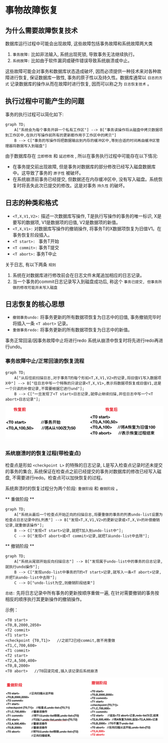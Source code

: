 # 事物故障恢复

## 为什么需要故障恢复技术

数据库运行过程中可能会出现故障, 这些故障包括事务故障和系统故障两大类

1. `事务故障:` 比如非法输入, 系统出现死锁, 导致事务无法继续执行。
2. `系统故障:` 比如由于软件漏洞或硬件错误导致系统崩溃或中止。

这些故障可能会对事务和数据库状态造成破坏, 因而必须提供一种技术来对各种故障进行恢复, 保证数据库一致性, 事务的原子性以及持久性。数据库通常以 `日志的方式` 记录数据库的操作从而在故障时进行恢复, 因而可以称之为 `日志恢复技术` 。

## 执行过程中可能产生的问题

事务的执行过程可以简化如下:

``` mermaid
graph TD;
    A["系统会为每个事务开辟一个私有工作区"] --> B["事务读操作将从磁盘中拷贝数据项到工作区中,在执行写操作前所有的更新都作用于工作区中的拷贝"]
    B --> C["事务的写操作将把数据输出到内存的缓冲区中,等到合适的时间再由缓冲区管理器将数据写入到磁盘"]
```

由于数据库存在 `立即修改` 和 `延迟修改` , 所以在事务执行过程中可能存在以下情况:

* 在事务提交前出现故障, 但是事务对数据库的部分修改已经写入磁盘数据库中。这导致了事务的 `原子性` 被破坏。
* 在系统崩溃前事务已经提交, 但数据还在内存缓冲区中, 没有写入磁盘。系统恢复时将丢失此次已提交的修改。这是对事务 `持久性` 的破坏。

## 日志的种类和格式

* `<T,X,V1,V2>:` 描述一次数据库写操作, T是执行写操作的事务的唯一标识, X是要写的数据项, V1是数据项的旧值, V2是数据项的新值。
* `<T,X,V1>:` 对数据库写操作的撤销操作, 将事务T的X数据项恢复为旧值V1。在事务恢复阶段插入。
* `<T start>: ` 事务T开始
* `<T commit>:` 事务T提交
* `<T abort>:` 事务T中止

关于日志, 有以下两条 `规则`
1. 系统在对数据库进行修改前会在日志文件末尾追加相应的日志记录。
2. 当一个事务的commit日志记录写入到磁盘成功后, 称这个 `事务已提交, 但事务所做的修改可能并未写入磁盘`

## 日志恢复的核心思想

* `撤销事务undo:` 将事务更新的所有数据项恢复为日志中的旧值, 事务撤销完毕时将插入一条 `<T abort>` 记录。
* `重做事务redo:` 将事务更新的所有数据项恢复为日志中的新值。

事务正常回滚/因事务故障中止将进行redo
系统从崩溃中恢复时将先进行redo再进行undo。

### 事务故障中止/正常回滚的恢复流程

``` mermaid
graph TD;
    A["从后往前扫描日志,对于事务T的每个形如<T,X,V1,V2>的记录,将旧值V1写入数据项X中"] --> B["往日志中写一个特殊的只读记录<T,X,V1>,表示将数据项恢复成旧值V1,这是一个只读的补偿记录,不需要根据它进行und"];
    B --> C["一旦发现了<T start>日志记录,就停止继续扫描,并往日志中写一个<T abort>日志记录"];
```

![事务故障中止或正常回滚的恢复流程](assets/images/事务故障中止或正常回滚的恢复流程.png)

### 系统崩溃时的恢复过程(带检查点)

检查点是形如 `<checkpoint L>` 的特殊的日志记录, L是写入检查点记录时还未提交的事务的集合, 系统保证在检查点之前已经提交的事务对数据库的修改已经写入磁盘, 不需要进行redo。检查点可以加快恢复的过程。

系统奔溃时的恢复过程分为两个阶段: `重做阶段` 和 `撤销阶段` 。

** 重做阶段 **

``` mermaid
graph TD;
    A["系统从最后一个检查点开始正向的扫描日志,将要重做的事务的列表undo-list设置为检查点日志记录中的L列表"] --> B["发现<T,X,V1,V2>的更新记录或<T,X,V>的补偿撤销记录,就重做该操作"];
    B --> C["发现<T start>记录,就把T加入到undo-list中"];
    C --> D["发现<T abort>或<T commit>记录,就把T从undo-list中去除"];
```

** 撤销阶段 **

``` mermaid
graph TD;
    A["系统从尾部开始反向扫描日志"] --> B["发现属于undo-list中的事务的日志记录,就执行undo操作"];
    B --> C["发现undo-list中事务的T的<T start>记录,就写入一条<T abort>记录,并把T从undo-list中去除"];
    C --> D["undo-list为空,则撤销阶段结束"]
```

`总结:` 先将日志记录中所有事务的更新按顺序重做一遍, 在针对需要撤销的事务按相反的顺序执行其更新操作的撤销操作。

示例：

``` 
<T0 start>
<T0,B,2000,2050>
<T2 commit>
<T1 start>
<checkpoint {T0,T1}>   //之前T2已经commit,故不用重做
<T1,C,700,600>
<T1 commit>
<T2 start>
<T2,A,500,400>
<T0,B,2000>
<T0 abort>   //T0回滚完成,插入该记录后系统崩溃
```

![系统崩溃的恢复流程](assets/images/系统崩溃的恢复流程.png)
